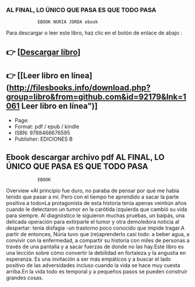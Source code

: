 ### AL FINAL, LO ÚNICO QUE PASA ES QUE TODO PASA
				EBOOK NURIA JORDA ebook

Para descargar o leer este libro, haz clic en el botón de enlace de abajo :

## 👉  [**[Descargar libro](http://filesbooks.info/download.php?group=libro&from=github.com&id=92179&lnk=1061 "Descargar libro")**]

## 👉  [**[Leer libro en línea](http://filesbooks.info/download.php?group=libro&from=github.com&id=92179&lnk=1061 Leer libro en línea")**]




* Page: 
* Format: pdf / epub / kindle
* ISBN: 9788466676595
* Publisher: EDICIONES B

## Ebook descargar archivo pdf AL FINAL, LO ÚNICO QUE PASA ES QUE TODO PASA
				EBOOK

Overview
«Al principio fue duro, no paraba de pensar por qué me había tenido que pasar a mí. Pero con el tiempo he aprendido a sacar la parte positiva a todo»La protagonista de esta historia tenía apenas veintiún años cuando le detectaron un tumor en la carótida izquierda que cambió su vida para siempre. Al diagnóstico le siguieron muchas pruebas, un baipás, una delicada operación para extirparle el tumor y otra demoledora noticia al despertar: tenía disfagia -un trastorno poco conocido que impide tragar.A partir de entonces, Núria tuvo que (re)aprenderlo casi todo: a beber agua, a convivir con la enfermedad, a compartir su historia con miles de personas a través de una pantalla y a sacar fuerzas de donde no las hay.Este libro es una lección sobre cómo convertir la debilidad en fortaleza y la angustia en esperanza. Es una invitación a ser más empáticos y a buscar el lado positivo de las adversidades incluso cuando la vida se hace muy cuesta arriba.En la vida todo es temporal y a pequeños pasos se pueden construir grandes cosas.




